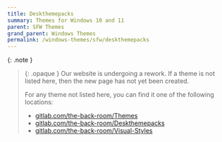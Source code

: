 ```yaml
---
title: Deskthemepacks
summary: Themes for Windows 10 and 11
parent: SFW Themes
grand_parent: Windows Themes
permalink: /windows-themes/sfw/deskthemepacks
---
```


{: .note }
> {: .opaque }
> Our website is undergoing a rework. If a theme is not listed here, then the new page has not yet been created.
>
> For any theme not listed here, you can find it one of the following locations:
> - [gitlab.com/the-back-room/Themes][gitlab.com/the-back-room/Themes]  
> - [gitlab.com/the-back-room/Deskthemepacks][gitlab.com/the-back-room/Deskthemepacks]
> - [gitlab.com/the-back-room/Visual-Styles][gitlab.com/the-back-room/Visual-Styles]

<!-- ////////////////////////////////////////////////////////////////////////////////////////////////////////////////////// -->

[WIP]: /WIP

[gitlab.com/the-back-room/Themes]: https://gitlab.com/the-back-room/Themes
[gitlab.com/the-back-room/Deskthemepacks]: https://gitlab.com/the-back-room/deskthemepacks
[gitlab.com/the-back-room/Visual-Styles]: https://gitlab.com/the-back-room/visual-styles

<!-- ////////////////////////////////////////////////////////////////////////////////////////////////////////////////////// -->

